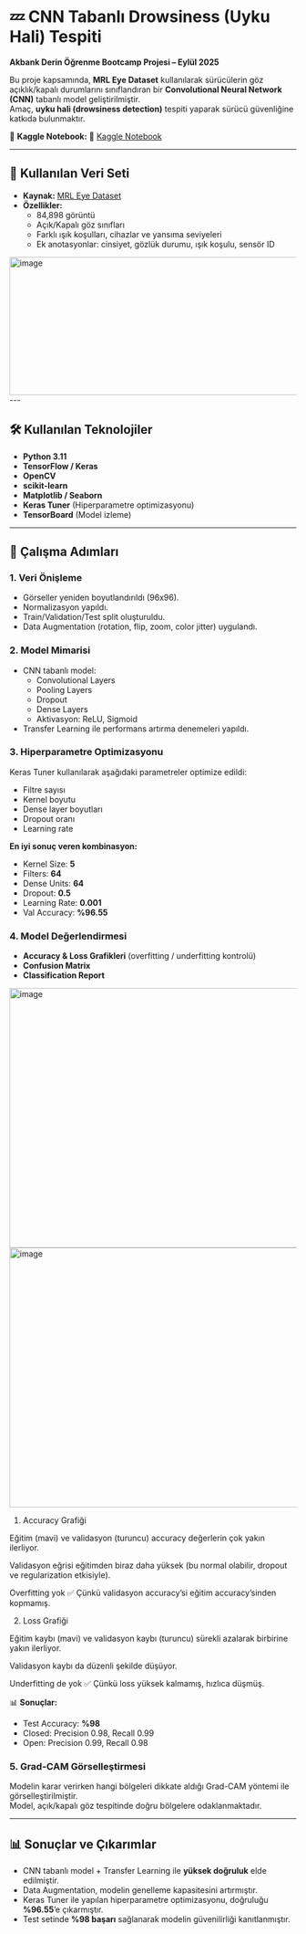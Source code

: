 # 💤 CNN Tabanlı Drowsiness (Uyku Hali) Tespiti
**Akbank Derin Öğrenme Bootcamp Projesi – Eylül 2025**

Bu proje kapsamında, **MRL Eye Dataset** kullanılarak sürücülerin göz açıklık/kapalı durumlarını sınıflandıran bir **Convolutional Neural Network (CNN)** tabanlı model geliştirilmiştir.  
Amaç, **uyku hali (drowsiness detection)** tespiti yaparak sürücü güvenliğine katkıda bulunmaktır.  

🔗 **Kaggle Notebook:** 🔗 [Kaggle Notebook](https://www.kaggle.com/code/sedatakda/akbank-bootcamp-project-cnn-drowsiness-detection)


---

## 📂 Kullanılan Veri Seti
- **Kaynak:** [MRL Eye Dataset](http://mrl.cs.vsb.cz/eyedataset)  
- **Özellikler:**
  - 84,898 görüntü
  - Açık/Kapalı göz sınıfları
  - Farklı ışık koşulları, cihazlar ve yansıma seviyeleri
  - Ek anotasyonlar: cinsiyet, gözlük durumu, ışık koşulu, sensör ID
<img width="1182" height="242" alt="image" src="https://github.com/user-attachments/assets/860c91be-f840-4536-8ecd-a10eae66f5cd" />
---

## 🛠️ Kullanılan Teknolojiler
- **Python 3.11**
- **TensorFlow / Keras**
- **OpenCV**
- **scikit-learn**
- **Matplotlib / Seaborn**
- **Keras Tuner** (Hiperparametre optimizasyonu)
- **TensorBoard** (Model izleme)

---

## 🔎 Çalışma Adımları

### 1. Veri Önişleme
- Görseller yeniden boyutlandırıldı (96x96).
- Normalizasyon yapıldı.
- Train/Validation/Test split oluşturuldu.
- Data Augmentation (rotation, flip, zoom, color jitter) uygulandı.

### 2. Model Mimarisi
- CNN tabanlı model:  
  - Convolutional Layers  
  - Pooling Layers  
  - Dropout  
  - Dense Layers  
  - Aktivasyon: ReLU, Sigmoid  
- Transfer Learning ile performans artırma denemeleri yapıldı.

### 3. Hiperparametre Optimizasyonu
Keras Tuner kullanılarak aşağıdaki parametreler optimize edildi:
- Filtre sayısı
- Kernel boyutu
- Dense layer boyutları
- Dropout oranı
- Learning rate

**En iyi sonuç veren kombinasyon:**
- Kernel Size: **5**
- Filters: **64**
- Dense Units: **64**
- Dropout: **0.5**
- Learning Rate: **0.001**
- Val Accuracy: **%96.55**

### 4. Model Değerlendirmesi
- **Accuracy & Loss Grafikleri** (overfitting / underfitting kontrolü)  
- **Confusion Matrix**  
- **Classification Report**

<img width="576" height="455" alt="image" src="https://github.com/user-attachments/assets/d12a3638-a9fb-420e-a92f-dc3c35469f02" />


<img width="576" height="455" alt="image" src="https://github.com/user-attachments/assets/3ae05ce0-db3e-443a-9d3a-1af930882a8d" />

1. Accuracy Grafiği

Eğitim (mavi) ve validasyon (turuncu) accuracy değerlerin çok yakın ilerliyor.

Validasyon eğrisi eğitimden biraz daha yüksek (bu normal olabilir, dropout ve regularization etkisiyle).

Overfitting yok ✅ Çünkü validasyon accuracy’si eğitim accuracy’sinden kopmamış.

2. Loss Grafiği

Eğitim kaybı (mavi) ve validasyon kaybı (turuncu) sürekli azalarak birbirine yakın ilerliyor.

Validasyon kaybı da düzenli şekilde düşüyor.

Underfitting de yok ✅ Çünkü loss yüksek kalmamış, hızlıca düşmüş.

📊 **Sonuçlar:**
- Test Accuracy: **%98**
- Closed: Precision 0.98, Recall 0.99
- Open: Precision 0.99, Recall 0.98

### 5. Grad-CAM Görselleştirmesi
Modelin karar verirken hangi bölgeleri dikkate aldığı Grad-CAM yöntemi ile görselleştirilmiştir.  
Model, açık/kapalı göz tespitinde doğru bölgelere odaklanmaktadır.

---

## 📊 Sonuçlar ve Çıkarımlar
- CNN tabanlı model + Transfer Learning ile **yüksek doğruluk** elde edilmiştir.
- Data Augmentation, modelin genelleme kapasitesini artırmıştır.
- Keras Tuner ile yapılan hiperparametre optimizasyonu, doğruluğu **%96.55**’e çıkarmıştır.
- Test setinde **%98 başarı** sağlanarak modelin güvenilirliği kanıtlanmıştır.


